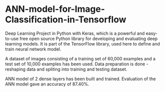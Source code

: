 # ANN-model-for-Image-Classification-in-Tensorflow

Deep Learning Project in Python with Keras, which is a powerful and easy-to-use free open source Python library for developing and evaluating deep learning models.
It is part of the TensorFlow library, used here to define and train neural network model.

A dataset of images consisting of a training set of 60,000 examples and a test set of 10,000 examples has been used.
Data preparation is done - reshaping data and spliting into training and testing dataset.

ANN model of 2 dense layers has been built and trained.
Evaluation of the ANN model gave an accuracy of 87.40%. 
